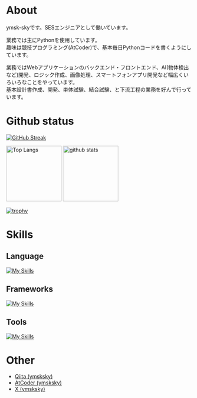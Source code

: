 # About
ymsk-skyです。SESエンジニアとして働いています。

業務では主にPythonを使用しています。\
趣味は競技プログラミング(AtCoder)で、基本毎日Pythonコードを書くようにしています。

業務ではWebアプリケーションのバックエンド・フロントエンド、AI(物体検出など)開発、ロジック作成、画像処理、スマートフォンアプリ開発など幅広くいろいろなことをやっています。\
基本設計書作成、開発、単体試験、結合試験、と下流工程の業務を好んで行っています。


# Github status

[![GitHub Streak](http://github-readme-streak-stats.herokuapp.com?user=ymsk-sky&date_format=%5BY%20%5DM%20j&type=png)](https://git.io/streak-stats)

<p align="left">
  <img alt="Top Langs" height="150px" src="https://github-readme-stats.vercel.app/api/top-langs/?username=ymsk-sky&layout=compact&show_icons=true" />
  <img alt="github stats" height="150px" src="https://github-readme-stats.vercel.app/api?username=ymsk-sky&show_icons=ture" />
</p>

[![trophy](https://github-profile-trophy.vercel.app/?username=ymsk-sky)](https://github.com/ymsk-sky/github-profile-trophy)

# Skills
## Language
[![My Skills](https://skillicons.dev/icons?i=c,cs,cpp,dart,html,js,ts,py,sqlite)](https://skillicons.dev)

## Frameworks
[![My Skills](https://skillicons.dev/icons?i=electron,fastapi,flutter,laravel,opencv,pytorch,qt,rails,react,vue)](https://skillicons.dev)

## Tools
[![My Skills](https://skillicons.dev/icons?i=arduino,docker,git,github,visualstudio,vscode)](https://skillicons.dev)

# Other
- <a href="https://qiita.com/ymsksky" target="_blank">Qiita (ymsksky)</a>
- <a href="https://atcoder.jp/users/ymsksky" target="_blank">AtCoder (ymsksky)</a>
- <a href="https://twitter.com/ymsksky" target="_blank">X (ymsksky)</a>
